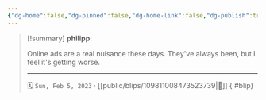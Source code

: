 ```yaml
---
{"dg-home":false,"dg-pinned":false,"dg-home-link":false,"dg-publish":true,"type":"blip","disabled rules":["yaml-title","yaml-title-alias","file-name-heading"],"title":"philipp on mastodon @ 2023-02-05","created-date":"2023-02-05T07:43:35","id":109811008473523740,"updated-date":"2025-05-02T08:50:43","dg-path":"blips/109811008473523739.md","permalink":"/blips/109811008473523739/","dgPassFrontmatter":true}
---
```


> [!summary] **philipp**:
>
> Online ads are a real nuisance these days. They've always been, but I feel it's getting worse.
> - - -
>
> 🗓️ `Sun, Feb 5, 2023` · [[public/blips/109811008473523739\|🔗]]
{ #blip}

